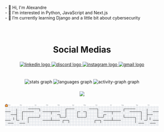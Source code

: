 <p align="left">- 👋 Hi, I'm Alexandre<br>- 👀 I'm interested in Python, JavaScript and Next.js<br>- 🌱 I’m currently learning Django and a little bit about cybersecurity</p>


###

<br clear="both">

<h1 align="center">Social Medias</h1>

###

<div align="center">
  <a href="https://www.linkedin.com/in/alexandre-arthur-30/">
    <img  src="https://raw.githubusercontent.com/maurodesouza/profile-readme-generator/master/src/assets/icons/social/linkedin/default.svg" width="52" height="40" alt="linkedin logo"  />
  </a>
  
 <a href="@__xanddy__"> 
   <img src="https://raw.githubusercontent.com/maurodesouza/profile-readme-generator/master/src/assets/icons/social/discord/default.svg" width="52" height="40" alt="discord logo"  />
 </a>
  <a href="https://www.instagram.com/xandy_tradicional/"> 
    <img src="https://raw.githubusercontent.com/maurodesouza/profile-readme-generator/master/src/assets/icons/social/instagram/default.svg" width="52" height="40" alt="instagram logo"  />
  </a>
  <a href="mailto:contato.xandyy1@gmail.com" ">
    <img src="https://raw.githubusercontent.com/maurodesouza/profile-readme-generator/master/src/assets/icons/social/gmail/default.svg" width="52" height="40" alt="gmail logo"  />
  </a>
</div>

###

<br clear="both">

<div align="center">
  <img src="https://github-readme-stats.vercel.app/api?username=zander404&hide_title=false&hide_rank=false&show_icons=true&include_all_commits=true&count_private=true&disable_animations=false&theme=dracula&locale=en&hide_border=false&order=1" height="150" alt="stats graph"  />
  <img src="https://github-readme-stats.vercel.app/api/top-langs?username=zander404&locale=en&hide_title=false&layout=compact&card_width=320&langs_count=6&theme=dracula&hide_border=false&order=2" height="150" alt="languages graph"  />
  <img src="https://github-readme-activity-graph.vercel.app/graph?username=zander404&radius=24&theme=dracula&area=true&order=5&hide_border=true&hide_title=false" height="230" alt="activity-graph graph"  />
</div>

###

<div align="center">
  <img src="https://profile-counter.glitch.me/zander404/count.svg?"  />
</div>

###

<picture>
  <source media="(prefers-color-scheme: dark)" srcset="https://raw.githubusercontent.com/zander404/zander404/output/pacman-contribution-graph-dark.svg">
  <source media="(prefers-color-scheme: light)" srcset="https://raw.githubusercontent.com/zander404/zander404/output/pacman-contribution-graph.svg">
  <img alt="pacman contribution graph" src="https://raw.githubusercontent.com/zander404/zander404/output/pacman-contribution-graph.svg">
</picture>

###

